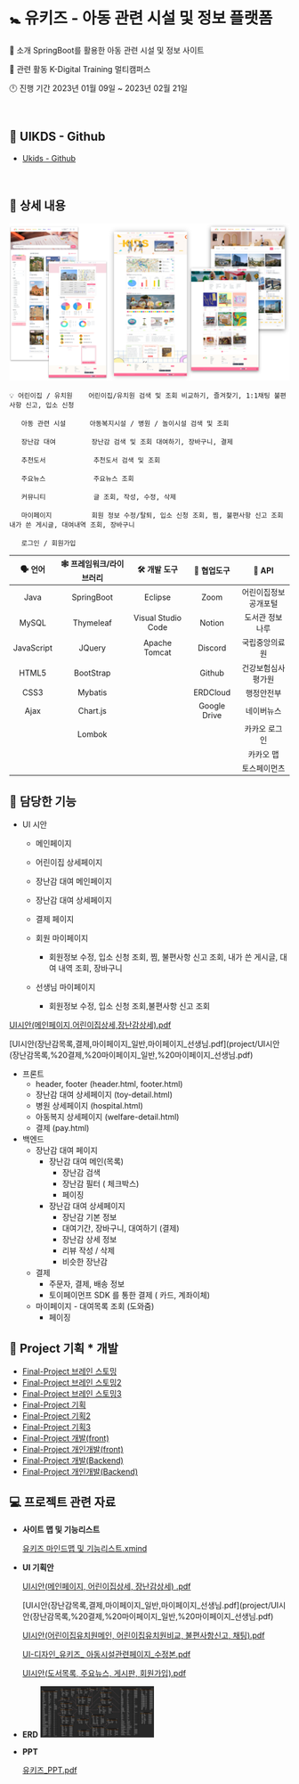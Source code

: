 <h1>🚼 유키즈 - 아동 관련 시설 및 정보 플랫폼 </h1>



🔶  소개					SpringBoot를 활용한 아동 관련 시설 및 정보 사이트

🔷  관련 활동		   K-Digital Training 멀티캠퍼스

🕛  진행 기간           2023년 01월 09일 ~ 2023년 02월 21일



<br>

## 🔗 UIKDS - Github

- [Ukids - Github](https://github.com/93backend/ukids.git)

<br>


## 📄 상세 내용

![ukidsImg](img/ukidsImg.jpg)



``` 
💡 어린이집 / 유치원    어린이집/유치원 검색 및 조회 비교하기, 즐겨찾기, 1:1채팅 불편사항 신고, 입소 신청

   아동 관련 시설      아동복지시설 / 병원 / 놀이시설 검색 및 조회

   장난감 대여         장난감 검색 및 조회 대여하기, 장바구니, 결제

   추천도서            추천도서 검색 및 조회

   주요뉴스            주요뉴스 조회

   커뮤니티            글 조회, 작성, 수정, 삭제

   마이페이지          회원 정보 수정/탈퇴, 입소 신청 조회, 찜, 불편사항 신고 조회 내가 쓴 게시글, 대여내역 조회, 장바구니
   
   로그인 / 회원가입
```







| 🗣️ **언어** | 🕸️ **프레임워크/라이브러리** |  🛠️ **개발 도구**   | 🔱 **협업도구** |      📃  **API**      |
| :--------: | :-------------------------: | :----------------: | :------------: | :------------------: |
|    Java    |         SpringBoot          |      Eclipse       |      Zoom      | 어린이집정보공개포털 |
|   MySQL    |          Thymeleaf          | Visual Studio Code |     Notion     |   도서관 정보나루    |
| JavaScript |           JQuery            |   Apache Tomcat    |    Discord     |    국립중앙의료원    |
|   HTML5    |          BootStrap          |                    |     Github     |  건강보험심사평가원  |
|    CSS3    |           Mybatis           |                    |    ERDCloud    |      행정안전부      |
|    Ajax    |          Chart.js           |                    |  Google Drive  |      네이버뉴스      |
|            |           Lombok            |                    |                |    카카오 로그인     |
|            |                             |                    |                |      카카오 맵       |
|            |                             |                    |                |     토스페이먼츠     |



## 👧 담당한 기능

- UI 시안

  - 메인페이지

  - 어린이집 상세페이지

  - 장난감 대여 메인페이지

  - 장난감 대여 상세페이지

  - 결제 페이지

  - 회원 마이페이지

    - 회원정보 수정, 입소 신청 조회, 찜, 불편사항 신고 조회, 내가 쓴 게시글, 대여 내역 조회, 장바구니

  - 선생님 마이페이지

    - 회원정보 수정, 입소 신청 조회,불편사항 신고 조회 

 [UI시안(메인페이지,어린이집상세,장난감상세).pdf](project/UI시안(메인페이지,%20어린이집상세,%20장난감상세)%20.pdf) 

 [UI시안(장난감목록,결제,마이페이지_일반,마이페이지_선생님.pdf](project/UI시안(장난감목록,%20결제,%20마이페이지_일반,%20마이페이지_선생님.pdf) 



- 프론트
  - header, footer (header.html, footer.html)
  - 장난감 대여 상세페이지 (toy-detail.html)
  - 병원 상세페이지 (hospital.html)
  - 아동복지 상세페이지 (welfare-detail.html)
  - 결제 (pay.html)
- 백엔드
  - 장난감 대여 페이지
    - 장난감 대여 메인(목록)
      - 장난감 검색
      - 장난감 필터 ( 체크박스)
      - 페이징
    - 장난감 대여 상세페이지
      - 장난감 기본 정보
      - 대여기간, 장바구니, 대여하기 (결제)
      - 장난감 상세 정보
      - 리뷰 작성 / 삭제
      - 비슷한 장난감
  - 결제
    - 주문자, 결제, 배송 정보
    - 토이페이먼프 SDK 를 통한 결제 ( 카드, 계좌이체)
  - 마이페이지 - 대여목록 조회 (도와줌)
    - 페이징
  
  

## 📄 Project 기획 * 개발

- [Final-Project 브레인 스토밍](ukids/Final-Project%20브레인스토밍.md)
- [Final-Project 브레인 스토밍2](ukids/Final-Project%20브레인스토밍2.md)
- [Final-Project 브레인 스토밍3](ukids/Final-Project%20브레인스토밍3.md)
- [Final-Project 기획](ukids/Final-Project%20기획.md)
- [Final-Project 기획2](ukids/Final-Project%20기획2.md)
- [Final-Project 기획3](ukids/Final-Project%20기획3.md)
- [Final-Project 개발(front)](ukids/Final-Project%20개발(front).md)
- [Final-Project 개인개발(front)](ukids/Final-Project%20개인개발(front).md)
- [Final-Project 개발(Backend)](ukids/Final-Project%20개발(Backend).md)
- [Final-Project 개인개발(Backend)](ukids/Final-Project%20개인개발(Backend).md)





## 💻 프로젝트 관련 자료

- **사이트 맵 및 기능리스트**

  [유키즈 마인드맵 및 기능리스트.xmind](project/유키즈%20마인드맵%20및%20기능리스트.xmind) 

  

- **UI 기획안**

  [UI시안(메인페이지, 어린이집상세, 장난감상세) .pdf](project/UI시안(메인페이지,%20어린이집상세,%20장난감상세)%20.pdf) 

  [UI시안(장난감목록,결제,마이페이지_일반,마이페이지_선생님.pdf](project/UI시안(장난감목록,%20결제,%20마이페이지_일반,%20마이페이지_선생님.pdf) 

  [UI시안(어린이집유치원메인, 어린이집유치원비교, 불편사항신고, 채팅).pdf](project/UI시안(어린이집유치원메인,%20어린이집유치원비교,%20불편사항신고,%20채팅).pdf) 

  [UI-디자인_유키즈_ 아동시설관련페이지_수정본.pdf](project/UI-디자인_유키즈_%20아동시설관련페이지_수정본.pdf) 

  [UI시안(도서목록, 주요뉴스, 게시판, 회원가입).pdf](project/UI시안(도서목록,%20주요뉴스,%20게시판,%20회원가입).pdf) 



- **ERD**
  <img src="img/유키즈 erd.png" alt="유키즈 erd" style="zoom:20%;" />



- **PPT**

 	 [유키즈_PPT.pdf](project/유키즈_PPT.pdf) 
